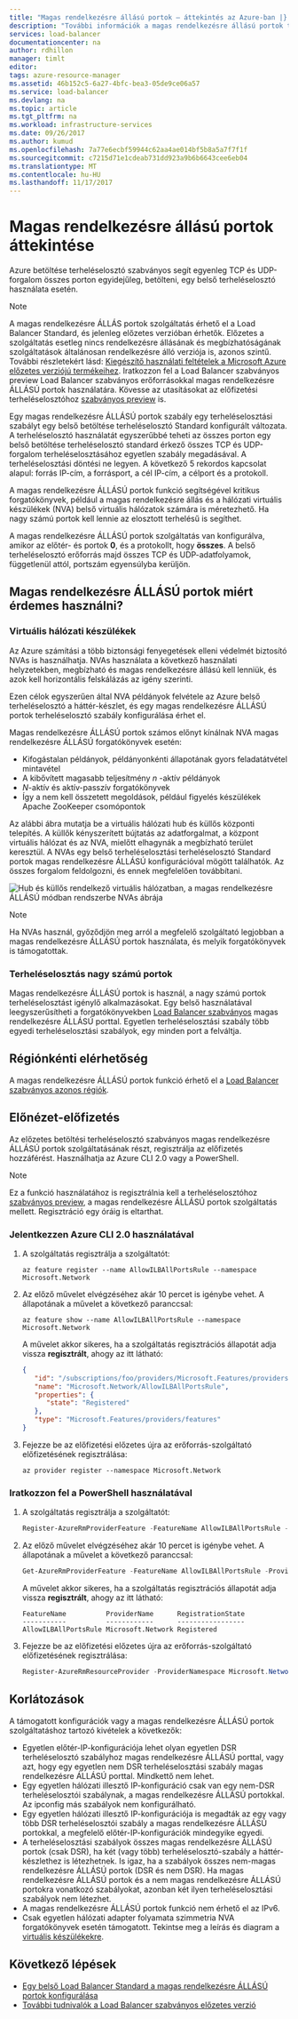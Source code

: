 ```yaml
---
title: "Magas rendelkezésre állású portok – áttekintés az Azure-ban |} Microsoft Docs"
description: "További információk a magas rendelkezésre állású portok terheléselosztási egy belső terheléselosztón."
services: load-balancer
documentationcenter: na
author: rdhillon
manager: timlt
editor: 
tags: azure-resource-manager
ms.assetid: 46b152c5-6a27-4bfc-bea3-05de9ce06a57
ms.service: load-balancer
ms.devlang: na
ms.topic: article
ms.tgt_pltfrm: na
ms.workload: infrastructure-services
ms.date: 09/26/2017
ms.author: kumud
ms.openlocfilehash: 7a77e6ecbf59944c62aa4ae014bf5b8a5a7f7f1f
ms.sourcegitcommit: c7215d71e1cdeab731dd923a9b6b6643cee6eb04
ms.translationtype: MT
ms.contentlocale: hu-HU
ms.lasthandoff: 11/17/2017
---
```

# <a name="high-availability-ports-overview"></a>Magas rendelkezésre állású portok áttekintése

Azure betöltése terheléselosztó szabványos segít egyenleg TCP és UDP-forgalom összes porton egyidejűleg, betölteni, egy belső terheléselosztó használata esetén. 

>[!NOTE]
> A magas rendelkezésre ÁLLÁS portok szolgáltatás érhető el a Load Balancer Standard, és jelenleg előzetes verzióban érhetők. Előzetes a szolgáltatás esetleg nincs rendelkezésre állásának és megbízhatóságának szolgáltatások általánosan rendelkezésre álló verziója is, azonos szintű. További részletekért lásd: [Kiegészítő használati feltételek a Microsoft Azure előzetes verziójú termékeihez](https://azure.microsoft.com/support/legal/preview-supplemental-terms/). Iratkozzon fel a Load Balancer szabványos preview Load Balancer szabványos erőforrásokkal magas rendelkezésre ÁLLÁSÚ portok használatára. Kövesse az utasításokat az előfizetési terheléselosztóhoz [szabványos preview](https://aka.ms/lbpreview#preview-sign-up) is.

Egy magas rendelkezésre ÁLLÁSÚ portok szabály egy terheléselosztási szabályt egy belső betöltése terheléselosztó Standard konfigurált változata. A terheléselosztó használatát egyszerűbbé teheti az összes porton egy belső betöltése terheléselosztó standard érkező összes TCP és UDP-forgalom terheléselosztásához egyetlen szabály megadásával. A terheléselosztási döntési ne legyen. A következő 5 rekordos kapcsolat alapul: forrás IP-cím, a forrásport, a cél IP-cím, a célport és a protokoll.

A magas rendelkezésre ÁLLÁSÚ portok funkció segítségével kritikus forgatókönyvek, például a magas rendelkezésre állás és a hálózati virtuális készülékek (NVA) belső virtuális hálózatok számára is méretezhető. Ha nagy számú portok kell lennie az elosztott terhelésű is segíthet. 

A magas rendelkezésre ÁLLÁSÚ portok szolgáltatás van konfigurálva, amikor az előtér- és portok **0**, és a protokollt, hogy **összes**. A belső terheléselosztó erőforrás majd összes TCP és UDP-adatfolyamok, függetlenül attól, portszám egyensúlyba kerüljön.

## <a name="why-use-ha-ports"></a>Magas rendelkezésre ÁLLÁSÚ portok miért érdemes használni?

### <a name="nva"></a>Virtuális hálózati készülékek

Az Azure számítási a több biztonsági fenyegetések elleni védelmét biztosító NVAs is használhatja. NVAs használata a következő használati helyzetekben, megbízható és magas rendelkezésre állású kell lenniük, és azok kell horizontális felskálázás az igény szerinti.

Ezen célok egyszerűen által NVA példányok felvétele az Azure belső terheléselosztó a háttér-készlet, és egy magas rendelkezésre ÁLLÁSÚ portok terheléselosztó szabály konfigurálása érhet el.

Magas rendelkezésre ÁLLÁSÚ portok számos előnyt kínálnak NVA magas rendelkezésre ÁLLÁSÚ forgatókönyvek esetén:
- Kifogástalan példányok, példányonkénti állapotának gyors feladatátvétel mintavétel
- A kibővített magasabb teljesítmény  *n* -aktív példányok
- *N*-aktív és aktív-passzív forgatókönyvek
- Így a nem kell összetett megoldások, például figyelés készülékek Apache ZooKeeper csomópontok

Az alábbi ábra mutatja be a virtuális hálózati hub és küllős központi telepítés. A küllők kényszerített bújtatás az adatforgalmat, a központ virtuális hálózat és az NVA, mielőtt elhagynák a megbízható terület keresztül. A NVAs egy belső terheléselosztási terheléselosztó Standard portok magas rendelkezésre ÁLLÁSÚ konfigurációval mögött találhatók. Az összes forgalom feldolgozni, és ennek megfelelően továbbítani.

![Hub és küllős rendelkező virtuális hálózatban, a magas rendelkezésre ÁLLÁSÚ módban rendszerbe NVAs ábrája](./media/load-balancer-ha-ports-overview/nvaha.png)

>[!NOTE]
> Ha NVAs használ, győződjön meg arról a megfelelő szolgáltató legjobban a magas rendelkezésre ÁLLÁSÚ portok használata, és melyik forgatókönyvek is támogatottak.

### <a name="load-balancing-large-numbers-of-ports"></a>Terheléselosztás nagy számú portok

Magas rendelkezésre ÁLLÁSÚ portok is használ, a nagy számú portok terheléselosztást igénylő alkalmazásokat. Egy belső használatával leegyszerűsítheti a forgatókönyvekben [Load Balancer szabványos](https://aka.ms/lbpreview) magas rendelkezésre ÁLLÁSÚ porttal. Egyetlen terheléselosztási szabály több egyedi terheléselosztási szabályok, egy minden port a felváltja.

## <a name="region-availability"></a>Régiónkénti elérhetőség

A magas rendelkezésre ÁLLÁSÚ portok funkció érhető el a [Load Balancer szabványos azonos régiók](https://aka.ms/lbpreview#region-availability).  

## <a name="preview-sign-up"></a>Előnézet-előfizetés

Az előzetes betöltési terheléselosztó szabványos magas rendelkezésre ÁLLÁSÚ portok szolgáltatásának részt, regisztrálja az előfizetés hozzáférést. Használhatja az Azure CLI 2.0 vagy a PowerShell.

>[!NOTE]
>Ez a funkció használatához is regisztrálnia kell a terheléselosztóhoz [szabványos preview](https://aka.ms/lbpreview#preview-sign-up), a magas rendelkezésre ÁLLÁSÚ portok szolgáltatás mellett. Regisztráció egy óráig is eltarthat.

### <a name="sign-up-by-using-azure-cli-20"></a>Jelentkezzen Azure CLI 2.0 használatával

1. A szolgáltatás regisztrálja a szolgáltatót:
    ```cli
    az feature register --name AllowILBAllPortsRule --namespace Microsoft.Network
    ```
    
2. Az előző művelet elvégzéséhez akár 10 percet is igénybe vehet. A állapotának a művelet a következő paranccsal:

    ```cli
    az feature show --name AllowILBAllPortsRule --namespace Microsoft.Network
    ```
    
    A művelet akkor sikeres, ha a szolgáltatás regisztrációs állapotát adja vissza **regisztrált**, ahogy az itt látható:
   
    ```json
    {
       "id": "/subscriptions/foo/providers/Microsoft.Features/providers/Microsoft.Network/features/AllowLBPreview",
       "name": "Microsoft.Network/AllowILBAllPortsRule",
       "properties": {
          "state": "Registered"
       },
       "type": "Microsoft.Features/providers/features"
    }
    ```
    
3. Fejezze be az előfizetési előzetes újra az erőforrás-szolgáltató előfizetésének regisztrálása:

    ```cli
    az provider register --namespace Microsoft.Network
    ```
    
### <a name="sign-up-by-using-powershell"></a>Iratkozzon fel a PowerShell használatával

1. A szolgáltatás regisztrálja a szolgáltatót:
    ```powershell
    Register-AzureRmProviderFeature -FeatureName AllowILBAllPortsRule -ProviderNamespace Microsoft.Network
    ```
    
2. Az előző művelet elvégzéséhez akár 10 percet is igénybe vehet. A állapotának a művelet a következő paranccsal:

    ```powershell
    Get-AzureRmProviderFeature -FeatureName AllowILBAllPortsRule -ProviderNamespace Microsoft.Network
    ```
    A művelet akkor sikeres, ha a szolgáltatás regisztrációs állapotát adja vissza **regisztrált**, ahogy az itt látható:
   
    ```
    FeatureName          ProviderName      RegistrationState
    -----------          ------------      -----------------
    AllowILBAllPortsRule Microsoft.Network Registered
    ```
    
3. Fejezze be az előfizetési előzetes újra az erőforrás-szolgáltató előfizetésének regisztrálása:

    ```powershell
    Register-AzureRmResourceProvider -ProviderNamespace Microsoft.Network
    ```


## <a name="limitations"></a>Korlátozások

A támogatott konfigurációk vagy a magas rendelkezésre ÁLLÁSÚ portok szolgáltatáshoz tartozó kivételek a következők:

- Egyetlen előtér-IP-konfigurációja lehet olyan egyetlen DSR terheléselosztó szabályhoz magas rendelkezésre ÁLLÁSÚ porttal, vagy azt, hogy egy egyetlen nem DSR terheléselosztási szabály magas rendelkezésre ÁLLÁSÚ porttal. Mindkettő nem lehet.
- Egy egyetlen hálózati illesztő IP-konfiguráció csak van egy nem-DSR terheléselosztói szabálynak, a magas rendelkezésre ÁLLÁSÚ portokkal. Az ipconfig más szabályok nem konfigurálható.
- Egy egyetlen hálózati illesztő IP-konfigurációja is megadták az egy vagy több DSR terheléselosztói szabály a magas rendelkezésre ÁLLÁSÚ portokkal, a megfelelő előtér-IP-konfigurációk mindegyike egyedi.
- A terheléselosztási szabályok összes magas rendelkezésre ÁLLÁSÚ portok (csak DSR), ha két (vagy több) terheléselosztó-szabály a háttér-készlethez is létezhetnek. Is igaz, ha a szabályok összes nem-magas rendelkezésre ÁLLÁSÚ portok (DSR és nem DSR). Ha magas rendelkezésre ÁLLÁSÚ portok és a nem magas rendelkezésre ÁLLÁSÚ portokra vonatkozó szabályokat, azonban két ilyen terheléselosztási szabályok nem létezhet.
- A magas rendelkezésre ÁLLÁSÚ portok funkció nem érhető el az IPv6.
- Csak egyetlen hálózati adapter folyamata szimmetria NVA forgatókönyvek esetén támogatott. Tekintse meg a leírás és diagram a [virtuális készülékekre](#nva). 



## <a name="next-steps"></a>Következő lépések

- [Egy belső Load Balancer Standard a magas rendelkezésre ÁLLÁSÚ portok konfigurálása](load-balancer-configure-ha-ports.md)
- [További tudnivalók a Load Balancer szabványos előzetes verzió](https://aka.ms/lbpreview)

